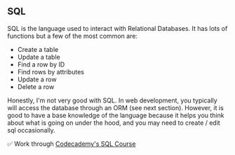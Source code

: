 ## SQL
SQL is the language used to interact with Relational Databases. It has lots of functions but a few of the most common are:
* Create a table
* Update a table
* Find a row by ID
* Find rows by attributes
* Update a row
* Delete a row

Honestly, I'm not very good with SQL. In web development, you typically will access the database through an ORM (see next section). However, it is good to have a base knowledge of the language because it helps you think about what is going on under the hood, and you may need to create / edit sql occasionally.

:white_check_mark: Work through [Codecademy's SQL Course](https://www.codecademy.com/learn/learn-sql)
